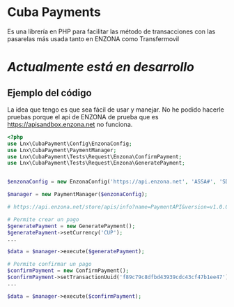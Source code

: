 # Cuba Payments

Es una librería en PHP para facilitar las método de transacciones con las pasarelas más usada tanto en ENZONA como
Transfermovil

# *Actualmente está en desarrollo*

## Ejemplo del código
La idea que tengo es que sea fácil de usar y manejar. No he podido hacerle pruebas porque el api de ENZONA de prueba que es https://apisandbox.enzona.net no funciona.

```php
<?php
use Lnx\CubaPayment\Config\EnzonaConfig;
use Lnx\CubaPayment\PaymentManager;
use Lnx\CubaPayment\Tests\Request\Enzona\ConfirmPayment;
use Lnx\CubaPayment\Tests\Request\Enzona\GeneratePayment;


$enzonaConfig = new EnzonaConfig('https://api.enzona.net', 'ASSA#', 'SDASD');

$manager = new PaymentManager($enzonaConfig);

# https://api.enzona.net/store/apis/info?name=PaymentAPI&version=v1.0.0&provider=admin#tab1

# Permite crear un pago
$generatePayment = new GeneratePayment();
$generatePayment->setCurrency('CUP');
...

$data = $manager->execute($generatePayment);

# Permite confirmar un pago
$confirmPayment = new ConfirmPayment();
$confirmPayment->setTransactionUuid('f89c79c8dfbd43939cdc43cf47b1ee47');
...

$data = $manager->execute($confirmPayment);
```